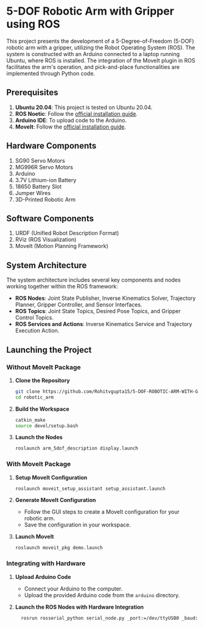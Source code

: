 # 5-DOF Robotic Arm with Gripper using ROS

This project presents the development of a 5-Degree-of-Freedom (5-DOF) robotic arm with a gripper, utilizing the Robot Operating System (ROS). The system is constructed with an Arduino connected to a laptop running Ubuntu, where ROS is installed. The integration of the MoveIt plugin in ROS facilitates the arm's operation, and pick-and-place functionalities are implemented through Python code.

## Prerequisites

1. **Ubuntu 20.04**: This project is tested on Ubuntu 20.04.
2. **ROS Noetic**: Follow the [official installation guide](http://wiki.ros.org/noetic/Installation/Ubuntu).
3. **Arduino IDE**: To upload code to the Arduino.
4. **MoveIt**: Follow the [official installation guide](https://moveit.ros.org/install/).

## Hardware Components

1. SG90 Servo Motors
2. MG996R Servo Motors
3. Arduino
4. 3.7V Lithium-ion Battery
5. 18650 Battery Slot
6. Jumper Wires
7. 3D-Printed Robotic Arm

## Software Components

1. URDF (Unified Robot Description Format)
2. RViz (ROS Visualization)
3. MoveIt (Motion Planning Framework)

## System Architecture

The system architecture includes several key components and nodes working together within the ROS framework:

- **ROS Nodes**: Joint State Publisher, Inverse Kinematics Solver, Trajectory Planner, Gripper Controller, and Sensor Interfaces.
- **ROS Topics**: Joint State Topics, Desired Pose Topics, and Gripper Control Topics.
- **ROS Services and Actions**: Inverse Kinematics Service and Trajectory Execution Action.

## Launching the Project

### Without MoveIt Package

1. **Clone the Repository**
    ```bash
    git clone https://github.com/Rohitvgupta15/5-DOF-ROBOTIC-ARM-WITH-GRIPPER.git
    cd robotic_arm
    ```

2. **Build the Workspace**
    ```bash
    catkin_make
    source devel/setup.bash
    ```

3. **Launch the Nodes**
    ```bash
    roslaunch arm_5dof_description display.launch
    ```

### With MoveIt Package

1. **Setup MoveIt Configuration**
    ```bash
    roslaunch moveit_setup_assistant setup_assistant.launch
    ```

2. **Generate MoveIt Configuration**
    - Follow the GUI steps to create a MoveIt configuration for your robotic arm.
    - Save the configuration in your workspace.

3. **Launch MoveIt**
    ```bash
    roslaunch moveit_pkg demo.launch
    ```

### Integrating with Hardware

1. **Upload Arduino Code**
    - Connect your Arduino to the computer.
    - Upload the provided Arduino code from the `arduino` directory.

2. **Launch the ROS Nodes with Hardware Integration**
    ```bash
      rosrun rosserial_python serial_node.py _port:=/dev/ttyUSB0 _baud:=115200  
```


